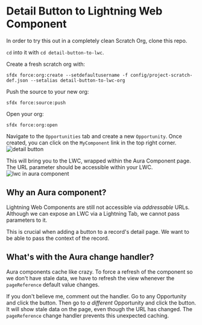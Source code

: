 # Detail Button to Lightning Web Component
In order to try this out in a completely clean Scratch Org, clone this repo.

`cd` into it with `cd detail-button-to-lwc`.

Create a fresh scratch org with:

```sfdx force:org:create --setdefaultusername -f config/project-scratch-def.json --setalias detail-button-to-lwc-org```

Push the source to your new org:

```sfdx force:source:push```

Open your org:

```sfdx force:org:open```

Navigate to the `Opportunities` tab and create a new `Opportunity`. Once created, you can click on the `MyComponent` link in the top right corner.
![detail button](/img/detail-button.png)

This will bring you to the LWC, wrapped within the Aura Component page. The URL parameter should be accessible within your LWC.
![lwc in aura component](/img/lwc-component.png)

## Why an Aura component?
Lightning Web Components are still not accessible via _addressable_ URLs. Although we can expose an LWC via a Lightning Tab, we cannot pass parameters to it.

This is crucial when adding a button to a record's detail page. We want to be able to pass the context of the record.

## What's with the Aura change handler?
Aura components cache like crazy. To force a refresh of the component so we don't have stale data, we have to refresh the view whenever the `pageReference` default value changes.

If you don't believe me, comment out the handler. Go to any Opportunity and click the button. Then go to _a different_ Opportunity and click the button. It will show stale data on the page, even though the URL has changed. The `pageReference` change handler prevents this unexpected caching.